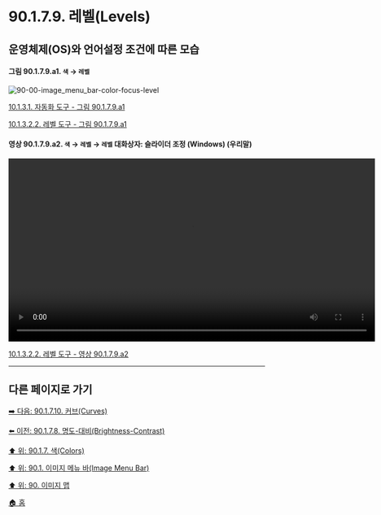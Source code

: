 # 90.1.7.9. 레벨(Levels)
## 운영체제(OS)와 언어설정 조건에 따른 모습

<a id="90-01-07-09-a1"></a>

#### 그림 90.1.7.9.a1. `색` → `레벨`
![90-00-image_menu_bar-color-focus-level](https://github.com/wonder13662/gimp/assets/15767104/6b7630bd-f3bd-4c29-959d-98611857918d)

[10.1.3.1. 자동화 도구 - 그림 90.1.7.9.a1](./10-01-03-01-automated_tools.md#90-01-07-09-a1)

[10.1.3.2.2. 레벨 도구 - 그림 90.1.7.9.a1](https://wonder13662.github.io/gimp/2.10.36_ko/10-01-working-with-digital-camera-photosx-03-improving_colorsx-02-exposure_problemsx-02-level.html#%EA%B7%B8%EB%A6%BC-90179a1-%EC%83%89--%EB%A0%88%EB%B2%A8)

#### 영상 90.1.7.9.a2. `색` → `레벨` → `레벨` 대화상자: 슬라이더 조정 (Windows) (우리말)
<video controls="controls" width="720" src="https://github.com/wonder13662/gimp/assets/15767104/10213bb2-5c80-4ebd-8964-c6128ad89c3e"></video>

[10.1.3.2.2. 레벨 도구 - 영상 90.1.7.9.a2](https://wonder13662.github.io/gimp/2.10.36_ko/10-01-working-with-digital-camera-photosx-03-improving_colorsx-02-exposure_problemsx-02-level.html#%EC%98%81%EC%83%81-90179a2-%EC%83%89--%EB%A0%88%EB%B2%A8--%EB%A0%88%EB%B2%A8-%EB%8C%80%ED%99%94%EC%83%81%EC%9E%90-%EC%8A%AC%EB%9D%BC%EC%9D%B4%EB%8D%94-%EC%A1%B0%EC%A0%95-windows-%EC%9A%B0%EB%A6%AC%EB%A7%90)

***

## 다른 페이지로 가기

[➡️ 다음: 90.1.7.10. 커브(Curves)](./90-01-07-colorsx-10-curves.md)

[⬅️ 이전: 90.1.7.8. 명도-대비(Brightness-Contrast)](./90-01-07-colorsx-08-brightness_contrast.md)

[⬆️ 위: 90.1.7. 색(Colors)](./90-01-07-colors.md)

[⬆️ 위: 90.1. 이미지 메뉴 바(Image Menu Bar)](./90-01-00-image-menu-bar.md)

[⬆️ 위: 90. 이미지 맵](./90-00-image-map.md)

[🏠 홈](./00-home.md)